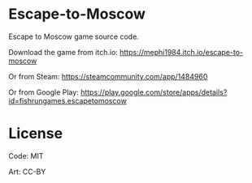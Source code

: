 # Escape-to-Moscow
Escape to Moscow game source code.

Download the game from itch.io: https://mephi1984.itch.io/escape-to-moscow

Or from Steam: https://steamcommunity.com/app/1484960

Or from Google Play: https://play.google.com/store/apps/details?id=fishrungames.escapetomoscow



# License
Code: MIT

Art: CC-BY
